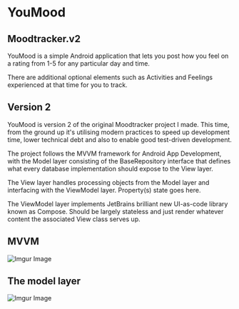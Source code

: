 YouMood
=========
Moodtracker.v2
---------
YouMood is a simple Android application that lets you post how you feel on a rating from 1-5 for any particular day and time.

There are additional optional elements such as Activities and Feelings experienced at that time for you to track.

Version 2
-------------
YouMood is version 2 of the original Moodtracker project I made. This time, from the ground up it's utilising modern practices to speed up development time,
lower technical debt and also to enable good test-driven development.

The project follows the MVVM framework for Android App Development, with the Model layer consisting of the BaseRepository interface that defines what every database implementation should expose to the View layer.

The View layer handles processing objects from the Model layer and interfacing with the ViewModel layer. Property(s) state goes here.

The ViewModel layer implements JetBrains brilliant new UI-as-code library known as Compose. Should be largely stateless and just render whatever content the associated View class serves up.

MVVM 
----------
![Imgur Image](https://i.imgur.com/g1jtr11.jpg)

The model layer 
----------
![Imgur Image](https://i.imgur.com/4Jxx2TH.png)
